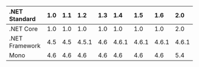 |.NET Standard | 1.0 | 1.1 | 1.2 | 1.3 | 1.4 | 1.5 | 1.6 | 2.0 |
|:--|:--|:--|:--|:--|:--|:--|:--|:--|
| .NET Core | 1.0 | 1.0 | 1.0 | 1.0 | 1.0 | 1.0 | 1.0 | 2.0 |
| .NET Framework | 4.5 | 4.5 | 4.5.1 | 4.6 | 4.6.1 | 4.6.1 | 4.6.1 | 4.6.1 |
| Mono | 4.6 | 4.6 | 4.6 | 4.6 | 4.6 | 4.6 | 4.6 | 5.4 |